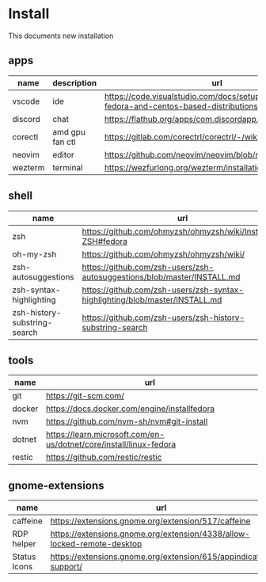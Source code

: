# Install

This documents new installation

## apps

| name      | description     | url                                                                                        |
| --------- | --------------- | ------------------------------------------------------------------------------------------ |
| vscode    | ide             | https://code.visualstudio.com/docs/setup/linux#_rhel-fedora-and-centos-based-distributions |
| discord   | chat            | https://flathub.org/apps/com.discordapp.Discord                                            |
| corectl   | amd gpu fan ctl | https://gitlab.com/corectrl/corectrl/-/wikis/Installation                                  |
| neovim    | editor          | https://github.com/neovim/neovim/blob/master/INSTALL.md                                    |
| wezterm   | terminal        | https://wezfurlong.org/wezterm/installation.html                                           |

## shell

| name                         | url                                                                         |
| ---------------------------- | --------------------------------------------------------------------------- |
| zsh                          | https://github.com/ohmyzsh/ohmyzsh/wiki/Installing-ZSH#fedora               |
| oh-my-zsh                    | https://github.com/ohmyzsh/ohmyzsh/wiki/                                    |
| zsh-autosuggestions          | https://github.com/zsh-users/zsh-autosuggestions/blob/master/INSTALL.md     |
| zsh-syntax-highlighting      | https://github.com/zsh-users/zsh-syntax-highlighting/blob/master/INSTALL.md |
| zsh-history-substring-search | https://github.com/zsh-users/zsh-history-substring-search                   |

## tools

| name   | url                                                                |
| ------ | ------------------------------------------------------------------ |
| git    | https://git-scm.com/                                               |
| docker | https://docs.docker.com/engine/installfedora                       |
| nvm    | https://github.com/nvm-sh/nvm#git-install                          |
| dotnet | https://learn.microsoft.com/en-us/dotnet/core/install/linux-fedora |
| restic | https://github.com/restic/restic                                   |

## gnome-extensions

| name         | url                                                                     |
| ------------ | ----------------------------------------------------------------------- |
| caffeine     | https://extensions.gnome.org/extension/517/caffeine                     |
| RDP helper   | https://extensions.gnome.org/extension/4338/allow-locked-remote-desktop |
| Status Icons | https://extensions.gnome.org/extension/615/appindicator-support/        |
